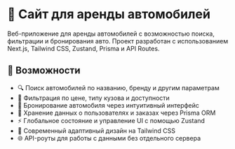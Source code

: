 # 🚗 Сайт для аренды автомобилей

Веб-приложение для аренды автомобилей с возможностью поиска, фильтрации и бронирования авто.
Проект разработан с использованием Next.js, Tailwind CSS, Zustand, Prisma и API Routes.

## 🚀 Возможности
- 🔍 Поиск автомобилей по названию, бренду и другим параметрам
- 🧭 Фильтрация по цене, типу кузова и доступности
- 📅 Бронирование автомобиля через интуитивный интерфейс
- 💾 Хранение данных о пользователях и заказах через Prisma ORM
- ⚡ Глобальное состояние и управление UI с помощью Zustand
- 🎨 Современный адаптивный дизайн на Tailwind CSS
- 🌐 API-роуты для работы с данными без отдельного сервера

